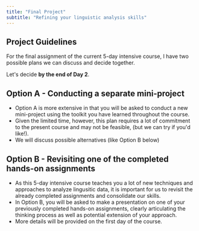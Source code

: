 ```yaml
---
title: "Final Project"
subtitle: "Refining your linguistic analysis skills"
---
```


## Project Guidelines

For the final assignment of the current 5-day intensive course, I have two possible plans we can discuss and decide together.

Let's decide **by the end of Day 2**.

## Option A - Conducting a separate mini-project

- Option A is more extensive in that you will be asked to conduct a new mini-project using the toolkit you have learned throughout the course. 
- Given the limited time, however, this plan requires a lot of commitment to the present course and may not be feasible, (but we can try if you'd like!). 
- We will discuss possible alternatives (like Option B below)

## Option B - Revisiting one of the completed hands-on assignments

- As this 5-day intensive course teaches you a lot of new techniques and approaches to analyze lingusitic data, it is important for us to revisit the already completed assignments and consolidate our skills.
- In Option B, you will be asked to make a presentation on one of your previously completed hands-on assignments, clearly articulating the thinking process as well as potential extension of your approach.
- More details will be provided on the first day of the course.

